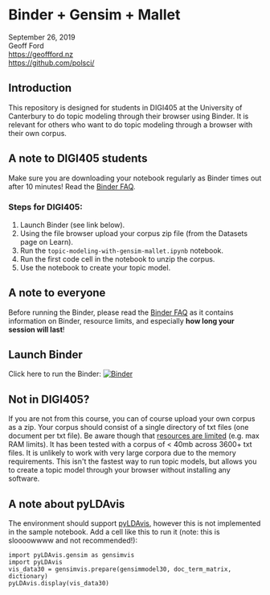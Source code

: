 # Binder + Gensim + Mallet

September 26, 2019  
Geoff Ford  
https://geoffford.nz  
https://github.com/polsci/  

## Introduction

This repository is designed for students in DIGI405 at the University of Canterbury to do topic modeling through their browser using Binder. It is relevant for others who want to do topic modeling through a browser with their own corpus.

## A note to DIGI405 students

Make sure you are downloading your notebook regularly as Binder times out after 10 minutes! Read the [Binder FAQ](https://mybinder.readthedocs.io/en/latest/faq.html).

### Steps for DIGI405:

1. Launch Binder (see link below).  
2. Using the file browser upload your corpus zip file (from the Datasets page on Learn).   
3. Run the `topic-modeling-with-gensim-mallet.ipynb` notebook.
4. Run the first code cell in the notebook to unzip the corpus.  
5. Use the notebook to create your topic model.  

## A note to everyone

Before running the Binder, please read the [Binder FAQ](https://mybinder.readthedocs.io/en/latest/faq.html) as it contains information on Binder, resource limits, and especially **how long your session will last**!

## Launch Binder

Click here to run the Binder:
[![Binder](https://mybinder.org/badge.svg)](https://mybinder.org/v2/gh/polsci/binder-gensim-mallet/master)

## Not in DIGI405?

If you are not from this course, you can of course upload your own corpus as a zip. Your corpus should consist of a single directory of txt files (one document per txt file). Be aware though that [resources are limited](https://mybinder.readthedocs.io/en/latest/faq.html) (e.g. max RAM limits). It has been tested with a corpus of < 40mb across 3600+ txt files. It is unlikely to work with very large corpora due to the memory requirements. This isn't the fastest way to run topic models, but allows you to create a topic model through your browser without installing any software.

## A note about pyLDAvis

The environment should support [pyLDAvis](https://github.com/bmabey/pyLDAvis), however this is not implemented in the sample notebook. Add a cell like this to run it (note: this is sloooowwww and not recommended!):

```
import pyLDAvis.gensim as gensimvis
import pyLDAvis
vis_data30 = gensimvis.prepare(gensimmodel30, doc_term_matrix, dictionary)
pyLDAvis.display(vis_data30)
```
